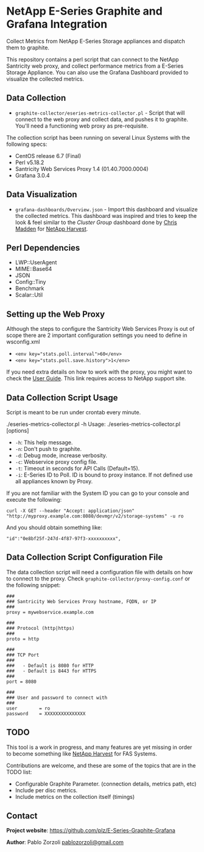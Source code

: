 # NetApp E-Series Graphite and Grafana Integration
Collect Metrics from NetApp E-Series Storage appliances and dispatch them to graphite.

This repository contains a perl script that can connect to the NetApp Santricity web
proxy, and collect performance metrics from a E-Series Storage Appliance.
You can also use the Grafana Dashboard provided to visualize the collected metrics.

Data Collection
--------------------------------------------------------------------------------
* `graphite-collector/eseries-metrics-collector.pl` - Script that will connect
   to the web proxy and collect data, and pushes it to graphite. You'll need
   a functioning web proxy as pre-requisite.

The collection script has been running on several Linux Systems with the
following specs:

* CentOS release 6.7 (Final)
* Perl v5.18.2
* Santricity Web Services Proxy 1.4 (01.40.7000.0004)
* Grafana 3.0.4

Data Visualization
--------------------------------------------------------------------------------
* `grafana-dashboards/Overview.json` - Import this dashboard and visualize the 
   collected metrics. This dashboard was inspired and tries to keep the look &
   feel similar to the _Cluster Group_ dashboard done by
   [Chris Madden](https://github.com/dutchiechris) for
   [NetApp Harvest](http://blog.pkiwi.com/category/netapp-harvest/).

Perl Dependencies
-------------------------------------------------------------------------------
* LWP::UserAgent
* MIME::Base64
* JSON
* Config::Tiny
* Benchmark
* Scalar::Util

Setting up the Web Proxy
-------------------------------------------------------------------------------
Although the steps to configure the Santricity Web Services Proxy is out of scope
there are 2 important configuration settings you need to define in wsconfig.xml

* `<env key="stats.poll.interval">60</env>`
* `<env key="stats.poll.save.history">1</env>`

If you need extra details on how to work with the proxy, you might want to check
the [User Guide](https://library.netapp.com/ecm/ecm_get_file/ECMLP2428357). This
link requires access to NetApp support site.

Data Collection Script Usage
-------------------------------------------------------------------------------
Script is meant to be run under crontab every minute. 

./eseries-metrics-collector.pl -h
Usage: ./eseries-metrics-collector.pl [options]

* `-h`: This help message.
* `-n`: Don't push to graphite.
* `-d`: Debug mode, increase verbosity.
* `-c`: Webservice proxy config file.
* `-t`: Timeout in seconds for API Calls (Default=15).
* `-i`: E-Series ID to Poll. ID is bound to proxy instance. If not defined use all appliances known by Proxy.

If you are not familiar with the System ID you can go to your console and execute the following:

    curl -X GET --header "Accept: application/json" "http://myproxy.example.com:8080/devmgr/v2/storage-systems" -u ro

And you should obtain something like:

    "id":"0e8bf25f-247d-4f87-97f3-xxxxxxxxxx",

Data Collection Script Configuration File
-------------------------------------------------------------------------------
The data collection script will need a configuration file with details on how
to connect to the proxy. Check `graphite-collector/proxy-config.conf` or 
the following snippet:

    ###
    ### Santricity Web Services Proxy hostname, FQDN, or IP
    ###
    proxy = mywebservice.example.com

    ###
    ### Protocol (http|https)
    ###
    proto = http

    ###
    ### TCP Port
    ###
    ###   - Default is 8080 for HTTP
    ###   - Default is 8443 for HTTPS
    ###
    port = 8080

    ###
    ### User and password to connect with
    ###
    user        = ro
    password    = XXXXXXXXXXXXXXX

TODO
--------------------------------------------------------------------------------
This tool is a work in progress, and many features are yet missing in order to
become something like [NetApp Harvest](http://blog.pkiwi.com/category/netapp-harvest/) for FAS Systems.

Contributions are welcome, and these are some of the topics that are in the TODO
list:

* Configurable Graphite Parameter. (connection details, metrics path, etc)
* Include per disc metrics.
* Include metrics on the collection itself (timings)

Contact
--------------------------------------------------------------------------------
**Project website**: https://github.com/plz/E-Series-Graphite-Grafana

**Author**: Pablo Zorzoli <pablozorzoli@gmail.com>
